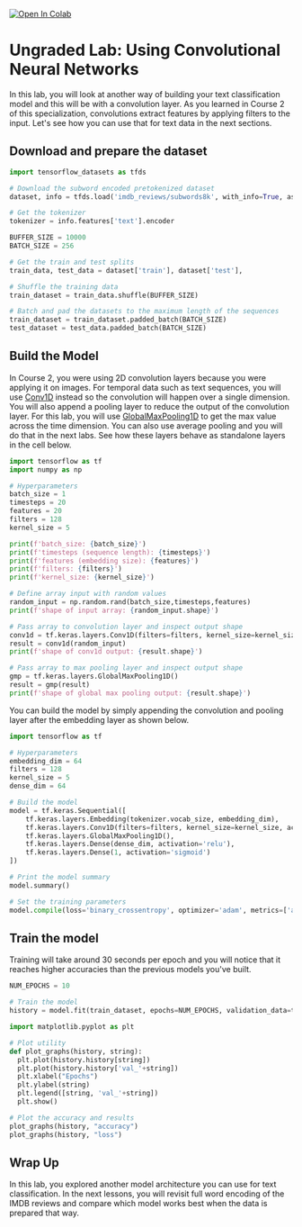 <a href="https://colab.research.google.com/github/https-deeplearning-ai/tensorflow-1-public/blob/master/C3/W3/ungraded_labs/C3_W3_Lab_3_Conv1D.ipynb" target="_parent"><img src="https://colab.research.google.com/assets/colab-badge.svg" alt="Open In Colab"/></a>

# Ungraded Lab: Using Convolutional Neural Networks

In this lab, you will look at another way of building your text classification model and this will be with a convolution layer. As you learned in Course 2 of this specialization, convolutions extract features by applying filters to the input. Let's see how you can use that for text data in the next sections.

## Download and prepare the dataset


```python
import tensorflow_datasets as tfds

# Download the subword encoded pretokenized dataset
dataset, info = tfds.load('imdb_reviews/subwords8k', with_info=True, as_supervised=True)

# Get the tokenizer
tokenizer = info.features['text'].encoder
```


```python
BUFFER_SIZE = 10000
BATCH_SIZE = 256

# Get the train and test splits
train_data, test_data = dataset['train'], dataset['test'],

# Shuffle the training data
train_dataset = train_data.shuffle(BUFFER_SIZE)

# Batch and pad the datasets to the maximum length of the sequences
train_dataset = train_dataset.padded_batch(BATCH_SIZE)
test_dataset = test_data.padded_batch(BATCH_SIZE)

```

## Build the Model

In Course 2, you were using 2D convolution layers because you were applying it on images. For temporal data such as text sequences, you will use [Conv1D](https://www.tensorflow.org/api_docs/python/tf/keras/layers/Conv1D) instead so the convolution will happen over a single dimension. You will also append a pooling layer to reduce the output of the convolution layer. For this lab, you will use [GlobalMaxPooling1D](https://www.tensorflow.org/api_docs/python/tf/keras/layers/GlobalMaxPool1D) to get the max value across the time dimension. You can also use average pooling and you will do that in the next labs. See how these layers behave as standalone layers in the cell below.


```python
import tensorflow as tf
import numpy as np

# Hyperparameters
batch_size = 1
timesteps = 20
features = 20
filters = 128
kernel_size = 5

print(f'batch_size: {batch_size}')
print(f'timesteps (sequence length): {timesteps}')
print(f'features (embedding size): {features}')
print(f'filters: {filters}')
print(f'kernel_size: {kernel_size}')

# Define array input with random values
random_input = np.random.rand(batch_size,timesteps,features)
print(f'shape of input array: {random_input.shape}')

# Pass array to convolution layer and inspect output shape
conv1d = tf.keras.layers.Conv1D(filters=filters, kernel_size=kernel_size, activation='relu')
result = conv1d(random_input)
print(f'shape of conv1d output: {result.shape}')

# Pass array to max pooling layer and inspect output shape
gmp = tf.keras.layers.GlobalMaxPooling1D()
result = gmp(result)
print(f'shape of global max pooling output: {result.shape}')
```

You can build the model by simply appending the convolution and pooling layer after the embedding layer as shown below.


```python
import tensorflow as tf

# Hyperparameters
embedding_dim = 64
filters = 128
kernel_size = 5
dense_dim = 64

# Build the model
model = tf.keras.Sequential([
    tf.keras.layers.Embedding(tokenizer.vocab_size, embedding_dim),
    tf.keras.layers.Conv1D(filters=filters, kernel_size=kernel_size, activation='relu'),
    tf.keras.layers.GlobalMaxPooling1D(),
    tf.keras.layers.Dense(dense_dim, activation='relu'),
    tf.keras.layers.Dense(1, activation='sigmoid')
])

# Print the model summary
model.summary()
```


```python
# Set the training parameters
model.compile(loss='binary_crossentropy', optimizer='adam', metrics=['accuracy'])
```

## Train the model

Training will take around 30 seconds per epoch and you will notice that it reaches higher accuracies than the previous models you've built.


```python
NUM_EPOCHS = 10

# Train the model
history = model.fit(train_dataset, epochs=NUM_EPOCHS, validation_data=test_dataset)
```


```python
import matplotlib.pyplot as plt

# Plot utility
def plot_graphs(history, string):
  plt.plot(history.history[string])
  plt.plot(history.history['val_'+string])
  plt.xlabel("Epochs")
  plt.ylabel(string)
  plt.legend([string, 'val_'+string])
  plt.show()

# Plot the accuracy and results
plot_graphs(history, "accuracy")
plot_graphs(history, "loss")
```

## Wrap Up

In this lab, you explored another model architecture you can use for text classification. In the next lessons, you will revisit full word encoding of the IMDB reviews and compare which model works best when the data is prepared that way.
